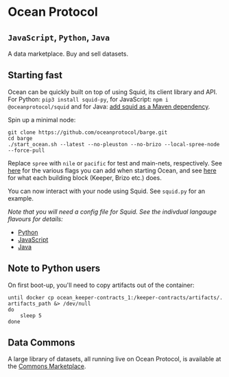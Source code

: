 # Ocean Protocol
## `JavaScript`, `Python`, `Java`

A data marketplace. Buy and sell datasets.

## Starting fast

Ocean can be quickly built on top of using Squid, its client library and API. For Python: `pip3 install squid-py`, for JavaScript: `npm i @oceanprotocol/squid` and for Java: [add squid as a Maven dependency](https://github.com/oceanprotocol/squid-java#installation).

Spin up a minimal node:
```
git clone https://github.com/oceanprotocol/barge.git
cd barge
./start_ocean.sh --latest --no-pleuston --no-brizo --local-spree-node --force-pull
```
Replace `spree` with `nile` or `pacific` for test and main-nets, respectively. See [here](https://github.com/oceanprotocol/barge#all-options) for the various flags you can add when starting Ocean, and see [here](https://docs.oceanprotocol.com/concepts/architecture/) for what each building block (Keeper, Brizo etc.) does.

You can now interact with your node using Squid. See `squid.py` for an example.

*Note that you will need a config file for Squid. See the indivdual langauge flavours for details:*
- [Python](https://github.com/oceanprotocol/squid-py)
- [JavaScript](https://github.com/oceanprotocol/squid-js)
- [Java](https://github.com/oceanprotocol/squid-java)

## Note to Python users

On first boot-up, you'll need to copy artifacts out of the container:
```
until docker cp ocean_keeper-contracts_1:/keeper-contracts/artifacts/. artifacts_path &> /dev/null
do
    sleep 5
done
```

## Data Commons

A large library of datasets, all running live on Ocean Protocol, is available at the [Commons Marketplace](https://commons.oceanprotocol.com/).


